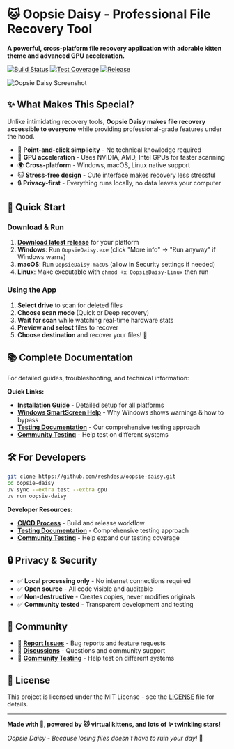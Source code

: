 # 🐱 Oopsie Daisy - Professional File Recovery Tool

**A powerful, cross-platform file recovery application with adorable kitten theme and advanced GPU acceleration.**

[![Build Status](https://github.com/reshdesu/oopsie-daisy/actions/workflows/build-releases.yml/badge.svg)](https://github.com/reshdesu/oopsie-daisy/actions)
[![Test Coverage](https://github.com/reshdesu/oopsie-daisy/actions/workflows/test-coverage.yml/badge.svg)](https://github.com/reshdesu/oopsie-daisy/actions)
[![Release](https://img.shields.io/github/v/release/reshdesu/oopsie-daisy)](https://github.com/reshdesu/oopsie-daisy/releases)

![Oopsie Daisy Screenshot](https://user-images.githubusercontent.com/placeholder/oopsie-daisy-screenshot.png)

## ✨ What Makes This Special?

Unlike intimidating recovery tools, **Oopsie Daisy makes file recovery accessible to everyone** while providing professional-grade features under the hood.

- 🎯 **Point-and-click simplicity** - No technical knowledge required
- 🚀 **GPU acceleration** - Uses NVIDIA, AMD, Intel GPUs for faster scanning  
- 🌍 **Cross-platform** - Windows, macOS, Linux native support
- 🐱 **Stress-free design** - Cute interface makes recovery less stressful
- 🔒 **Privacy-first** - Everything runs locally, no data leaves your computer

## 🚀 Quick Start

### Download & Run
1. **[Download latest release](https://github.com/reshdesu/oopsie-daisy/releases)** for your platform
2. **Windows**: Run `OopsieDaisy.exe` (click "More info" → "Run anyway" if Windows warns)
3. **macOS**: Run `OopsieDaisy-macOS` (allow in Security settings if needed)  
4. **Linux**: Make executable with `chmod +x OopsieDaisy-Linux` then run

### Using the App
1. **Select drive** to scan for deleted files
2. **Choose scan mode** (Quick or Deep recovery)
3. **Wait for scan** while watching real-time hardware stats
4. **Preview and select** files to recover
5. **Choose destination** and recover your files! 🎉

## 📚 Complete Documentation

For detailed guides, troubleshooting, and technical information:

**Quick Links:**
- **[Installation Guide](docs/Installation.md)** - Detailed setup for all platforms
- **[Windows SmartScreen Help](docs/Windows-SmartScreen.md)** - Why Windows shows warnings & how to bypass
- **[Testing Documentation](docs/Testing.md)** - Our comprehensive testing approach
- **[Community Testing](docs/Community-Testing.md)** - Help test on different systems

## 🛠️ For Developers

```bash
git clone https://github.com/reshdesu/oopsie-daisy.git
cd oopsie-daisy
uv sync --extra test --extra gpu
uv run oopsie-daisy
```

**Developer Resources:**
- **[CI/CD Process](docs/CI-CD-Process.md)** - Build and release workflow
- **[Testing Documentation](docs/Testing.md)** - Comprehensive testing approach
- **[Community Testing](docs/Community-Testing.md)** - Help expand our testing coverage

## 🔒 Privacy & Security

- ✅ **Local processing only** - No internet connections required
- ✅ **Open source** - All code visible and auditable  
- ✅ **Non-destructive** - Creates copies, never modifies originals
- ✅ **Community tested** - Transparent development and testing

## 🤝 Community

- 🐛 **[Report Issues](https://github.com/reshdesu/oopsie-daisy/issues)** - Bug reports and feature requests
- 💬 **[Discussions](https://github.com/reshdesu/oopsie-daisy/discussions)** - Questions and community support
- 🧪 **[Community Testing](docs/Community-Testing.md)** - Help test on different systems

## 📄 License

This project is licensed under the MIT License - see the [LICENSE](LICENSE) file for details.

---

**Made with 💖, powered by 🐱 virtual kittens, and lots of ✨ twinkling stars!**

*Oopsie Daisy - Because losing files doesn't have to ruin your day!* 🌈